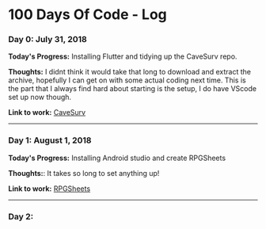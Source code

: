 # 100 Days Of Code - Log

### Day 0: July 31, 2018

**Today's Progress:** Installing Flutter and tidying up the CaveSurv repo.

**Thoughts:** I didnt think it would take that long to download and extract the archive, hopefully I can get on with some actual coding next time. This is the part that I always find hard about starting is the setup, I do have VScode set up now though.

**Link to work:** [CaveSurv](https://github.com/JamesPaganLodge/CaveSurv)

---

### Day 1: August 1, 2018 

**Today's Progress:** Installing Android studio and create RPGSheets

**Thoughts:**: It takes so long to set anything up!

**Link to work:** [RPGSheets](https://github.com/JamesPaganLodge/RPGSheets)

---

### Day 2:
